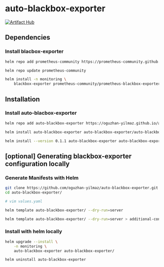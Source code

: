 # auto-blackbox-exporter

[![Artifact Hub](https://img.shields.io/endpoint?url=https://artifacthub.io/badge/repository/auto-blackbox-exporter)](https://artifacthub.io/packages/helm/auto-blackbox-exporter/auto-blackbox-exporter)

<!-- 

- https://promlabs.com/blog/2024/02/06/monitoring-tls-endpoint-certificate-expiration-with-prometheus/
- https://www.infracloud.io/blogs/monitoring-endpoints-kubernetes-blackbox-exporter/

- https://github.com/prometheus-operator/prometheus-operator/blob/main/Documentation/additional-scrape-config.md !!!!! -->


<!-- additionalScrapeConfigsSecret
    - prometheus.prometheusSpec.additionalScrapeConfigsSecret -->


## Dependencies


### Install blacbox-exporter

```bash
helm repo add prometheus-community https://prometheus-community.github.io/helm-charts

helm repo update prometheus-community

helm install -n monitoring \
    blackbox-exporter prometheus-community/prometheus-blackbox-exporter 
```
## Installation

### Install auto-blacbox-exporter

```bash
helm repo add auto-blackbox-exporter https://oguzhan-yilmaz.github.io/auto-blackbox-exporter/

helm install auto-blackbox-exporter auto-blackbox-exporter/auto-blackbox-exporter

helm install --version 0.1.1 auto-blackbox-exporter auto-blackbox-exporter/auto-blackbox-exporter
```


## [optional] Generating blackbox-exporter configuration locally


### Generate Manifests with Helm

```bash
git clone https://github.com/oguzhan-yilmaz/auto-blackbox-exporter.git
cd auto-blackbox-exporter/

# vim values.yaml

helm template auto-blackbox-exporter/ --dry-run=server

helm template auto-blackbox-exporter/ --dry-run=server > additional-config.yaml
```

### Install with helm locally

```bash
helm upgrade --install \
    -n monitoring \
    auto-blackbox-exporter auto-blackbox-exporter/
```


```bash
helm uninstall auto-blackbox-exporter
```


<!-- ---------

fetaures:
- auto find prometheus config for correct labels
- 
probe_ssl_earliest_cert_expiry

---------
 -->

